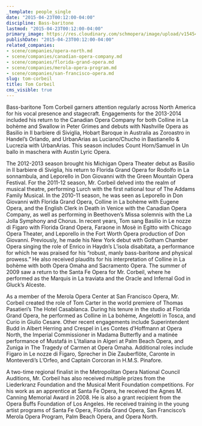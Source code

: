 ```yaml
---
_template: people_single
date: "2015-04-23T00:12:00-04:00"
discipline: Bass-baritone
lastmod: "2015-04-23T00:12:00-04:00"
primary_image: https://res.cloudinary.com/schmopera/image/upload/v1545409169/media/webhook-uploads/1429762290001/Corbeil.jpg.jpg
publishDate: "2015-04-23T00:12:00-04:00"
related_companies:
- scene/companies/opera-north.md
- scene/companies/canadian-opera-company.md
- scene/companies/florida-grand-opera.md
- scene/companies/merola-opera-program.md
- scene/companies/san-francisco-opera.md
slug: tom-corbeil
title: Tom Corbeil
cms_visible: true
---
```


Bass-baritone Tom Corbeil garners attention regularly across North America for his vocal presence and stagecraft.  Engagements for the 2013-2014 included his return to the Canadian Opera Company for both Colline in La bohème and Swallow in Peter Grimes and debuts with Nashville Opera as Basilio in Il barbiere di Siviglia, Hobart Baroque in Australia as Zoroastro in Handel’s Orlando, and UrbanArias as Luciano/Chucho in Bastianello & Lucrezia with UrbanArias. This season includes Count Horn/Samuel in Un ballo in maschera with Austin Lyric Opera.

The 2012-2013 season brought his Michigan Opera Theater debut as Basilio in Il barbiere di Siviglia, his return to Florida Grand Opera for Rodolfo in La sonnambula, and Leporello in Don Giovanni with the Green Mountain Opera Festival.  For the 2011-12 season, Mr. Corbeil delved into the realm of musical theatre, performing Lurch with the first national tour of The Addams Family Musical.  In the 2010-11 season, he was seen as Leporello in Don Giovanni with Florida Grand Opera, Colline in La bohème with Eugene Opera, and the English Clerk in Death in Venice with the Canadian Opera Company, as well as performing in Beethoven’s Missa solemnis with the La Jolla Symphony and Chorus.  In recent years, Tom sang Basilio in Le nozze di Figaro with Florida Grand Opera, Faraone in Mosè in Egitto with Chicago Opera Theater, and Leporello in the Fort Worth Opera production of Don Giovanni. Previously, he made his New York debut with Gotham Chamber Opera singing the role of Enrico in Haydn’s L’isola disabitata, a performance for which he was praised for his “robust, manly bass-baritone and physical prowess.” He also received plaudits for his interpretation of Colline in La bohème with both Opera Omaha and Sacramento Opera. The summer of 2009 saw a return to the Santa Fe Opera for Mr. Corbeil, where he performed as the Marquis in La traviata and the Oracle and Infernal God in Gluck’s Alceste.

As a member of the Merola Opera Center at San Francisco Opera, Mr. Corbeil created the role of Tom Carter in the world premiere of Thomas Pasatieri’s The Hotel Casablanca.  During his tenure in the studio at Florida Grand Opera, he performed as Colline in La bohème, Angelotti in Tosca, and Curio in Giulio Cesare.  Other recent engagements include Superintendent Budd in Albert Herring and Crespel in Les Contes d’Hoffmann at Opera North, the Imperial Commissioner in Madama Butterfly and a matinée performance of Mustafá in L’italiana in Algeri at Palm Beach Opera, and Zuniga in The Tragedy of Carmen at Opera Omaha.  Additional roles include Figaro in Le nozze di Figaro, Sprecher in Die Zauberflöte, Caronte in Monteverdi’s L’Orfeo, and Captain Corcoran in H.M.S. Pinafore.

A two-time regional finalist in the Metropolitan Opera National Council Auditions, Mr. Corbeil has also received multiple prizes from the Liederkranz Foundation and the Musical Merit Foundation competitions. For his work as an apprentice at Santa Fe Opera, he received the Agnes M. Canning Memorial Award in 2008. He is also a grant recipient from the Opera Buffs Foundation of Los Angeles.  He received training in the young artist programs of Santa Fe Opera, Florida Grand Opera, San Francisco’s Merola Opera Program, Palm Beach Opera, and Opera North.
